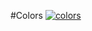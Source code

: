 #Colors
[![colors](https://github.com/VasilevDenis/colors/actions/workflows/.workflow.yml/badge.svg)](https://github.com/VasilevDenis/colors/actions/workflows/.workflow.yml)